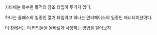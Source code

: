 자바에는 특수한 목적의 참조 타입이 두가지 있다.

하나는 클래스의 일종인 열거 타입이고 하나는 인터페이스의 일종인 애너테이션이다.

이 장에서는 이 타입들을 올바르게 사용하는 방법을 알아보자